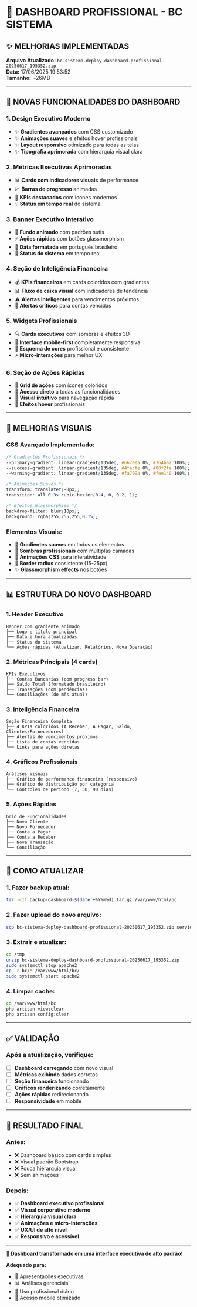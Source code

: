# 🎨 DASHBOARD PROFISSIONAL - BC SISTEMA

## ✨ MELHORIAS IMPLEMENTADAS

**Arquivo Atualizado:** `bc-sistema-deploy-dashboard-profissional-20250617_195352.zip`  
**Data:** 17/06/2025 19:53:52  
**Tamanho:** ~26MB  

---

## 🚀 NOVAS FUNCIONALIDADES DO DASHBOARD

### 1. **Design Executivo Moderno**
- ✨ **Gradientes avançados** com CSS customizado
- ✨ **Animações suaves** e efeitos hover profissionais
- ✨ **Layout responsivo** otimizado para todas as telas
- ✨ **Tipografia aprimorada** com hierarquia visual clara

### 2. **Métricas Executivas Aprimoradas**
- 📊 **Cards com indicadores visuais** de performance
- 📈 **Barras de progresso** animadas
- 🎯 **KPIs destacados** com ícones modernos
- 💡 **Status em tempo real** do sistema

### 3. **Banner Executivo Interativo**
- 🌟 **Fundo animado** com padrões sutis
- ⚡ **Ações rápidas** com botões glassmorphism
- 📅 **Data formatada** em português brasileiro
- 🔄 **Status do sistema** em tempo real

### 4. **Seção de Inteligência Financeira**
- 💰 **KPIs financeiros** em cards coloridos com gradientes
- 📊 **Fluxo de caixa visual** com indicadores de tendência
- ⚠️ **Alertas inteligentes** para vencimentos próximos
- 🚨 **Alertas críticos** para contas vencidas

### 5. **Widgets Profissionais**
- 🔍 **Cards executivos** com sombras e efeitos 3D
- 📱 **Interface mobile-first** completamente responsiva
- 🎨 **Esquema de cores** profissional e consistente
- ⚡ **Micro-interações** para melhor UX

### 6. **Seção de Ações Rápidas**
- 🚀 **Grid de ações** com ícones coloridos
- 📝 **Acesso direto** a todas as funcionalidades
- 🎯 **Visual intuitivo** para navegação rápida
- 💫 **Efeitos hover** profissionais

---

## 🎨 MELHORIAS VISUAIS

### CSS Avançado Implementado:
```css
/* Gradientes Profissionais */
--primary-gradient: linear-gradient(135deg, #667eea 0%, #764ba2 100%);
--success-gradient: linear-gradient(135deg, #4facfe 0%, #00f2fe 100%);
--warning-gradient: linear-gradient(135deg, #fa709a 0%, #fee140 100%);

/* Animações Suaves */
transform: translateY(-8px);
transition: all 0.3s cubic-bezier(0.4, 0, 0.2, 1);

/* Efeitos Glassmorphism */
backdrop-filter: blur(10px);
background: rgba(255,255,255,0.15);
```

### Elementos Visuais:
- 🌈 **Gradientes suaves** em todos os elementos
- 💎 **Sombras profissionais** com múltiplas camadas
- 🔄 **Animações CSS** para interatividade
- 📐 **Border radius** consistente (15-25px)
- ✨ **Glassmorphism effects** nos botões

---

## 📊 ESTRUTURA DO NOVO DASHBOARD

### 1. **Header Executivo**
```
Banner com gradiente animado
├── Logo e título principal
├── Data e hora atualizadas
├── Status do sistema
└── Ações rápidas (Atualizar, Relatórios, Nova Operação)
```

### 2. **Métricas Principais** (4 cards)
```
KPIs Executivos
├── Contas Bancárias (com progress bar)
├── Saldo Total (formatado brasileiro)
├── Transações (com pendências)
└── Conciliações (do mês atual)
```

### 3. **Inteligência Financeira**
```
Seção Financeira Completa
├── 4 KPIs coloridos (A Receber, A Pagar, Saldo, Clientes/Fornecedores)
├── Alertas de vencimentos próximos
├── Lista de contas vencidas
└── Links para ações diretas
```

### 4. **Gráficos Profissionais**
```
Análises Visuais
├── Gráfico de performance financeira (responsivo)
├── Gráfico de distribuição por categoria
└── Controles de período (7, 30, 90 dias)
```

### 5. **Ações Rápidas**
```
Grid de Funcionalidades
├── Novo Cliente
├── Novo Fornecedor
├── Conta a Pagar
├── Conta a Receber
├── Nova Transação
└── Conciliação
```

---

## 🔧 COMO ATUALIZAR

### 1. **Fazer backup atual:**
```bash
tar -czf backup-dashboard-$(date +%Y%m%d).tar.gz /var/www/html/bc
```

### 2. **Fazer upload do novo arquivo:**
```bash
scp bc-sistema-deploy-dashboard-profissional-20250617_195352.zip servidor:/tmp/
```

### 3. **Extrair e atualizar:**
```bash
cd /tmp
unzip bc-sistema-deploy-dashboard-profissional-20250617_195352.zip
sudo systemctl stop apache2
cp -r bc/* /var/www/html/bc/
sudo systemctl start apache2
```

### 4. **Limpar cache:**
```bash
cd /var/www/html/bc
php artisan view:clear
php artisan config:clear
```

---

## ✅ VALIDAÇÃO

### Após a atualização, verifique:
- [ ] **Dashboard carregando** com novo visual
- [ ] **Métricas exibindo** dados corretos
- [ ] **Seção financeira** funcionando
- [ ] **Gráficos renderizando** corretamente
- [ ] **Ações rápidas** redirecionando
- [ ] **Responsividade** em mobile

---

## 🎯 RESULTADO FINAL

### Antes:
- ❌ Dashboard básico com cards simples
- ❌ Visual padrão Bootstrap
- ❌ Pouca hierarquia visual
- ❌ Sem animações

### Depois:
- ✅ **Dashboard executivo profissional**
- ✅ **Visual corporativo moderno**
- ✅ **Hierarquia visual clara**
- ✅ **Animações e micro-interações**
- ✅ **UX/UI de alto nível**
- ✅ **Responsivo e acessível**

---

**🎉 Dashboard transformado em uma interface executiva de alto padrão!**

**Adequado para:**
- 💼 Apresentações executivas
- 📊 Análises gerenciais
- 🚀 Uso profissional diário
- 📱 Acesso mobile otimizado
